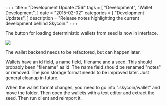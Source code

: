 +++
title = "Development Update #56"
tags = [
    "Development",
    "Wallet Development",
]
date = "2015-02-02"
categories = [
    "Development Updates",
]
description = "Release notes highlighting the current development behind Skycoin."
+++

The button for loading deterministic wallets from seed is now in interface.

![](http://i.imgur.com/72R1j1u.png)

The wallet backend needs to be refactored, but can happen later.

Wallets have an id field, a name field, filename and a seed. This should probably been "filename" as id. The name field should be renamed "notes" or removed. The json storage format needs to be improved later. Just general cleanup in future.

When the wallet format changes, you need to go into ".skycoin/wallet" and move the folder. Then open the wallets with a text editor and extract the seed. Then run client and reimport it.
